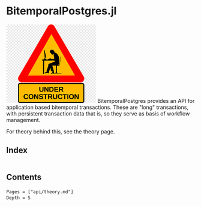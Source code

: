 # BitemporalPostgres.jl
![beware - work in progress](assets/wip.png)
BitemporalPostgres provides an API for application based bitemporal transactions.
These are "long" transactions, with persistent transaction data that is, so they serve as 
basis of workflow management.

For theory behind this, see the theory page.


## Index

```@index
```

## Contents
```@contents
Pages = ["api/theory.md"]
Depth = 5
```


